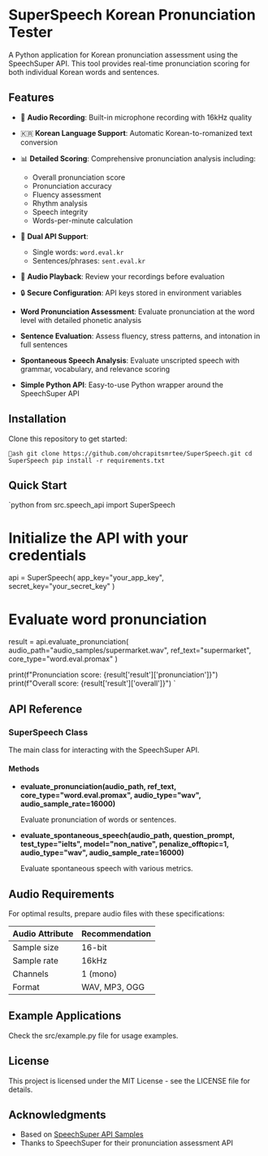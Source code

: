 # SuperSpeech Korean Pronunciation Tester

A Python application for Korean pronunciation assessment using the SpeechSuper API. This tool provides real-time pronunciation scoring for both individual Korean words and sentences.

## Features

- 🎤 **Audio Recording**: Built-in microphone recording with 16kHz quality
- 🇰🇷 **Korean Language Support**: Automatic Korean-to-romanized text conversion
- 📊 **Detailed Scoring**: Comprehensive pronunciation analysis including:
  - Overall pronunciation score
  - Pronunciation accuracy
  - Fluency assessment
  - Rhythm analysis
  - Speech integrity
  - Words-per-minute calculation
- 🔄 **Dual API Support**: 
  - Single words: `word.eval.kr`
  - Sentences/phrases: `sent.eval.kr`
- 🎵 **Audio Playback**: Review your recordings before evaluation
- 🔒 **Secure Configuration**: API keys stored in environment variables

- **Word Pronunciation Assessment**: Evaluate pronunciation at the word level with detailed phonetic analysis
- **Sentence Evaluation**: Assess fluency, stress patterns, and intonation in full sentences
- **Spontaneous Speech Analysis**: Evaluate unscripted speech with grammar, vocabulary, and relevance scoring
- **Simple Python API**: Easy-to-use Python wrapper around the SpeechSuper API

## Installation

Clone this repository to get started:

`ash
git clone https://github.com/ohcrapitsmrtee/SuperSpeech.git
cd SuperSpeech
pip install -r requirements.txt
`

## Quick Start

`python
from src.speech_api import SuperSpeech

# Initialize the API with your credentials
api = SuperSpeech(
    app_key="your_app_key",
    secret_key="your_secret_key"
)

# Evaluate word pronunciation
result = api.evaluate_pronunciation(
    audio_path="audio_samples/supermarket.wav",
    ref_text="supermarket",
    core_type="word.eval.promax"
)

print(f"Pronunciation score: {result['result']['pronunciation']}")
print(f"Overall score: {result['result']['overall']}")
`

## API Reference

### SuperSpeech Class

The main class for interacting with the SpeechSuper API.

#### Methods

- **evaluate_pronunciation(audio_path, ref_text, core_type="word.eval.promax", audio_type="wav", audio_sample_rate=16000)**
  
  Evaluate pronunciation of words or sentences.

- **evaluate_spontaneous_speech(audio_path, question_prompt, test_type="ielts", model="non_native", penalize_offtopic=1, audio_type="wav", audio_sample_rate=16000)**
  
  Evaluate spontaneous speech with various metrics.

## Audio Requirements

For optimal results, prepare audio files with these specifications:

| Audio Attribute | Recommendation |
|----------------|---------------|
| Sample size    | 16-bit        |
| Sample rate    | 16kHz         |
| Channels       | 1 (mono)      |
| Format         | WAV, MP3, OGG |

## Example Applications

Check the src/example.py file for usage examples.

## License

This project is licensed under the MIT License - see the LICENSE file for details.

## Acknowledgments

- Based on [SpeechSuper API Samples](https://github.com/speechsuper/speechsuper-api-samples)
- Thanks to SpeechSuper for their pronunciation assessment API
